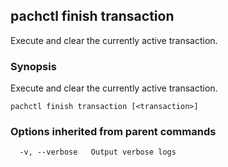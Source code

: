 ## pachctl finish transaction

Execute and clear the currently active transaction.

### Synopsis


Execute and clear the currently active transaction.

```
pachctl finish transaction [<transaction>]
```

### Options inherited from parent commands

```
  -v, --verbose   Output verbose logs
```

